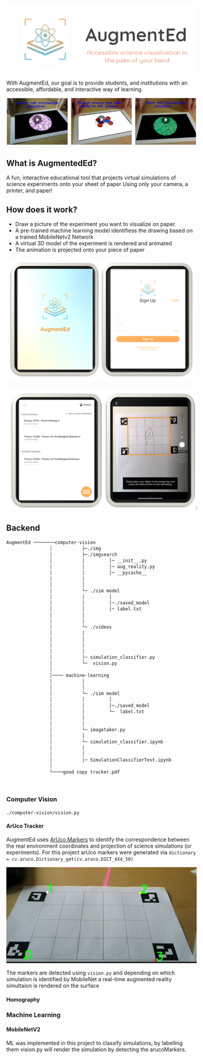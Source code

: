 

![AugmentEd](./computer-vision/img/logo-removebg-preview.jpg)

With AugmentEd, our goal is to provide students, and institutions with an accessible, affordable, and interactive way of learning.

![](./computer-vision/img/animation.png)

## What is AugmentedEd?

A fun, interactive educational tool that projects virtual simulations of science experiments onto your sheet of paper
Using only your camera, a printer, and paper!



## How does it work?

- Draw a picture of the experiment you want to visualize on paper. 
- A pre-trained machine learning model identifiess the drawing based on a trained MobileNetv2 Network
- A virtual 3D model of the experiment is rendered and animated 
- The animation is projected onto your piece of paper


![](./computer-vision/img/signup_2.png)


![](./computer-vision/img/example.png)



## Backend

```
AugmentEd ────────computer-vision
                │           ├─./img
                │           ├─./imgsearch   
                │           │         │─ __init__.py
                │           │         │─ aug_reality.py
                │           │         │─ __pycache__
                │           │
                │           │
                │           └─ ./sim model
                │           │         │  
                │           │         │─./saved_model
                │           │         │─ label.txt
                │           │
                │           │
                │           └─ ./videos
                │           │      
                │           │       
                │           │             
                │           │    
                │           │─ simulation_classifier.py  
                │           └─  vision.py   
                │ 
                │──── machine-learning
                │           │
                │           │
                │           └─ ./sim model
                │           │         │  
                │           │         │─./saved_model
                │           │         └─  label.txt
                │           │
                │           │
                │           └─ imagetaker.py
                │           │  
                │           └─ simulation_classifier.ipynb         
                │           │             
                │           │    
                │           │─ SimulationClassifierTest.ipynb  
                │
                └────good copy tracker.pdf

   
```
### Computer Vision


```
./computer-vision/vision.py 
```

#### ArUco Tracker

AugmentEd uses [ArUco Markers](https://docs.opencv.org/master/d5/dae/tutorial_aruco_detection.html) to identify the correspondence between the real environment coordinates and projection of science simulations (or experiments). For this project arUco markers were generated via `dictionary = cv.aruco.Dictionary_get(cv.aruco.DICT_4X4_50)` 

![](./computer-vision/img/aruco_markers.png)

The markers are detected using `vision.py` and depending on which simulation is identified by MobileNet a real-time augmented reality simultaion is rendered on the surface 



#### Homography


### Machine Learning

#### MobileNetV2

ML was implemented in this project to classify simulations, by labelling them vision.py will render the simulation by detecting the arucoMarkers.
